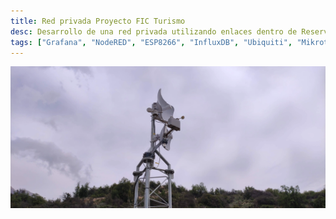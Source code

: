 ```yaml
---
title: Red privada Proyecto FIC Turismo
desc: Desarrollo de una red privada utilizando enlaces dentro de Reserva Nacional Río Clarillo
tags: ["Grafana", "NodeRED", "ESP8266", "InfluxDB", "Ubiquiti", "Mikrotik"]
---
```


![Red Proyecto FIC Turismo](../../assets/antenas_rio_clarillo.webp)
